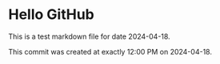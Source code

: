 # Hello GitHub
This is a test markdown file for date 2024-04-18.

This commit was created at exactly 12:00 PM on 2024-04-18.
